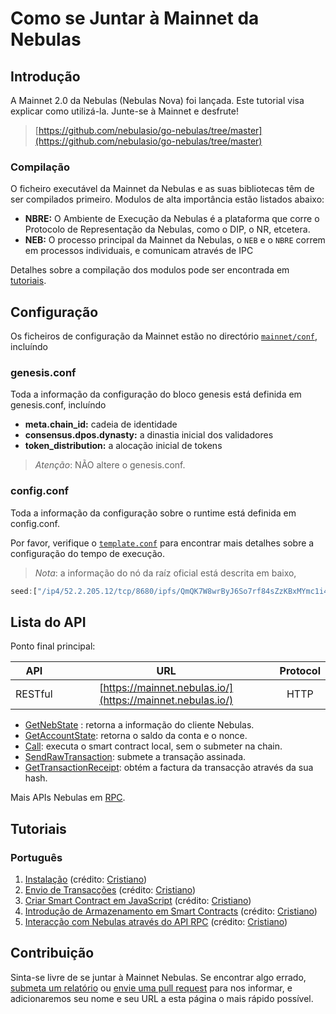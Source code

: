 # Como se Juntar à Mainnet da Nebulas

## Introdução

A Mainnet 2.0 da Nebulas (Nebulas Nova) foi lançada. Este tutorial visa explicar como utilizá-la. Junte-se à Mainnet e desfrute!

> [https://github.com/nebulasio/go-nebulas/tree/master](https://github.com/nebulasio/go-nebulas/tree/master)

### Compilação

O ficheiro executável da Mainnet da Nebulas e as suas bibliotecas têm de ser compilados primeiro. Modulos de alta importância estão listados abaixo:

* **NBRE:** O Ambiente de Execução da Nebulas é a plataforma que corre o Protocolo de Representação da Nebulas, como o DIP, o NR, etcetera.
* **NEB:** O processo principal da Mainnet da Nebulas, o `NEB` e o `NBRE` correm em processos individuais, e comunicam através de IPC

Detalhes sobre a compilação dos modulos pode ser encontrada em [tutoriais](http://wiki.nebulas.io/en/latest/go-nebulas/tutorials/01-installation.html#compile-nebulas).
  
## Configuração

Os ficheiros de configuração da Mainnet estão no directório [`mainnet/conf`](https://github.com/nebulasio/go-nebulas/tree/master/mainnet/conf), incluíndo

### genesis.conf

Toda a informação da configuração do bloco genesis está definida em genesis.conf, incluíndo

* **meta.chain\_id:** cadeia de identidade
* **consensus.dpos.dynasty:** a dinastia inicial dos validadores
* **token\_distribution:** a alocação inicial de tokens

> _Atenção_: NÃO altere o genesis.conf.

### config.conf

Toda a informação da configuração sobre o runtime está definida em config.conf.

Por favor, verifique o [`template.conf`](https://github.com/smalloranges/wiki/tree/887270957eb99d971309610bc1fdafb6a2d9d552/resources/conf/template.conf) para encontrar mais detalhes sobre a configuração do tempo de execução.

> _Nota_: a informação do nó da raíz oficial está descrita em baixo,

```javascript
seed:["/ip4/52.2.205.12/tcp/8680/ipfs/QmQK7W8wrByJ6So7rf84sZzKBxMYmc1i4a7JZsne93ysz5","/ip4/52.56.55.238/tcp/8680/ipfs/QmVy9AHxBpd1iTvECDR7fvdZnqXeDhnxkZJrKsyuHNYKAh","/ip4/13.251.33.39/tcp/8680/ipfs/QmVm5CECJdPAHmzJWN2X7tP335L5LguGb9QLQ78riA9gw3"]
```

## Lista do API

Ponto final principal:

| API | URL | Protocol |
| --- | :---: | :---: |
| RESTful | [https://mainnet.nebulas.io/](https://mainnet.nebulas.io/) | HTTP |

* [GetNebState](https://github.com/nebulasio/wiki/blob/master/rpc.md#getnebstate) : retorna a informação do cliente Nebulas.
* [GetAccountState](https://github.com/nebulasio/wiki/blob/master/rpc.md#getaccountstate): retorna o saldo da conta e o nonce.
* [Call](https://github.com/nebulasio/wiki/blob/master/rpc.md#call): executa o smart contract local, sem o submeter na chain.
* [SendRawTransaction](https://github.com/nebulasio/wiki/blob/master/rpc.md#sendrawtransaction): submete a transação assinada.
* [GetTransactionReceipt](https://github.com/nebulasio/wiki/blob/master/rpc.md#gettransactionreceipt): obtém a factura da transacção através da sua hash.

Mais APIs Nebulas em [RPC](https://github.com/nebulasio/wiki/blob/master/rpc.md).

## Tutoriais

### Português

1. [Instalação](https://github.com/nebulasio/wiki/blob/master/tutorials/%5BPortugues%5D%20Nebulas%20101%20-%2001%20Instalacao.md) \(crédito: [Cristiano](https://github.com/crisbrm)\)
2. [Envio de Transacções](https://github.com/nebulasio/wiki/blob/master/tutorials/%5BPortugues%5D%20Nebulas%20101%20-%2002%20Transacao.md) \(crédito: [Cristiano](https://github.com/crisbrm)\)
3. [Criar Smart Contract em JavaScript](https://github.com/nebulasio/wiki/blob/master/tutorials/%5BPortugues%5D%20Nebulas%20101%20-%2003%20Smart%20Contracts%20JavaScript.md) \(crédito: [Cristiano](https://github.com/crisbrm)\)
4. [Introdução de Armazenamento em Smart Contracts](https://github.com/nebulasio/wiki/blob/master/tutorials/%5BPortugues%5D%20Nebulas%20101%20-%2004%20Armazenamento%20Smart%20Contract.md) \(crédito: [Cristiano](https://github.com/crisbrm)\)
5. [Interacção com Nebulas através do API RPC](https://github.com/nebulasio/wiki/blob/master/tutorials/%5BPortugues%5D%20Nebulas%20101%20-%2005%20Interacao%20com%20Nebulas%20por%20API%20RPC.md) \(crédito: [Cristiano](https://github.com/crisbrm)\)


## Contribuição

Sinta-se livre de se juntar à Mainnet Nebulas. Se encontrar algo errado, [submeta um relatório](https://github.com/nebulasio/go-nebulas/issues/new) ou [envie uma pull request](https://github.com/nebulasio/go-nebulas/pulls) para nos informar, e adicionaremos seu nome e seu URL a esta página o mais rápido possível.


